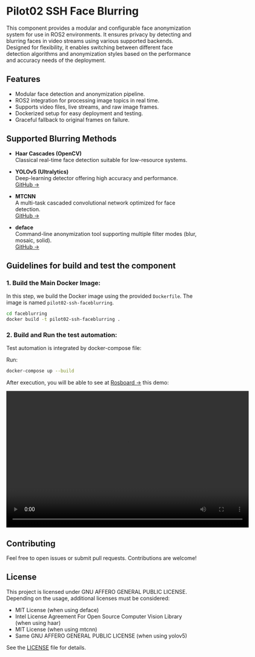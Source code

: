 # Pilot02 SSH Face Blurring

This component provides a modular and configurable face anonymization system for use in ROS2 environments. It ensures privacy by detecting and blurring faces in video streams using various supported backends. Designed for flexibility, it enables switching between different face detection algorithms and anonymization styles based on the performance and accuracy needs of the deployment.

## Features

- Modular face detection and anonymization pipeline.
- ROS2 integration for processing image topics in real time.
- Supports video files, live streams, and raw image frames.
- Dockerized setup for easy deployment and testing.
- Graceful fallback to original frames on failure.

## Supported Blurring Methods

- **Haar Cascades (OpenCV)**  
  Classical real-time face detection suitable for low-resource systems.

- **YOLOv5 (Ultralytics)**  
  Deep-learning detector offering high accuracy and performance.  
  [GitHub →](https://github.com/ultralytics/yolov5)

- **MTCNN**  
  A multi-task cascaded convolutional network optimized for face detection.  
  [GitHub →](https://github.com/ipazc/mtcnn)

- **deface**  
  Command-line anonymization tool supporting multiple filter modes (blur, mosaic, solid).  
  [GitHub →](https://github.com/ORB-HD/deface)


## Guidelines for build and test the component 

### 1. **Build the Main Docker Image:**

In this step, we build the Docker image using the provided `Dockerfile`. The image is named `pilot02-ssh-faceblurring`.

```bash
cd faceblurring
docker build -t pilot02-ssh-faceblurring .
```

### 2. **Build and Run the test automation:**

Test automation is integrated by docker-compose file:

Run: 
```bash
docker-compose up --build
```

After execution, you will be able to see at [Rosboard →](https://localhost:8888) this demo:

<video width="640" height="360" controls>
  <source src="https://github.com/COGNIMANEU/pilot02-ssh-faceblurring/blob/main/test/faceblurringtest.mp4" type="video/mp4">
  Your browser does not support the video tag.
</video>

## Contributing

Feel free to open issues or submit pull requests. Contributions are welcome!

## License

This project is licensed under GNU AFFERO GENERAL PUBLIC LICENSE. Depending on the usage, additional licenses must be considered:

- MIT License (when using deface)
- Intel License Agreement For Open Source Computer Vision Library (when using haar)
- MIT License (when using mtcnn)
- Same GNU AFFERO GENERAL PUBLIC LICENSE (when using yolov5)

See the [LICENSE](LICENSE) file for details.